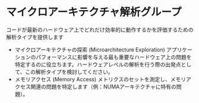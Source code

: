 # マイクロアーキテクチャ解析グループ
コードが最新のハードウェア上でどれだけ効率的に動作するかを評価するための解析タイプを提供します
- マイクロアーキテクチャの探索 (Microarchitecture Exploration) アプリケーションのパフォーマンスに影響を与える最も重要なハードウェア上の問題を特定するのに役立ちます。ハードウェアレベルの解析を行う際の出発点として、この解析タイプを検討してください。
- メモリアクセス (Memory Access) メトリクスのセットを測定し、メモリアクセス関連の問題を特定します（例：NUMAアーキテクチャに特有の問題）。

